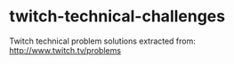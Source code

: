 twitch-technical-challenges
===========================

Twitch technical problem solutions extracted from: http://www.twitch.tv/problems
